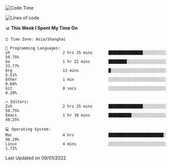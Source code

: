 <!--START_SECTION:waka-->
![Code Time](http://img.shields.io/badge/Code%20Time-550%20hrs%2022%20mins-blue)

![Lines of code](https://img.shields.io/badge/From%20Hello%20World%20I%27ve%20Written-22%20Thousand%20lines%20of%20code-blue)

📊 **This Week I Spent My Time On** 

```text
⌚︎ Time Zone: Asia/Shanghai

💬 Programming Languages: 
sh                       2 hrs 25 mins       ███████████████░░░░░░░░░░   59.75% 
Go                       1 hr 22 mins        ████████░░░░░░░░░░░░░░░░░   33.77% 
Org                      13 mins             █░░░░░░░░░░░░░░░░░░░░░░░░   5.51% 
Other                    1 min               ░░░░░░░░░░░░░░░░░░░░░░░░░   0.68% 
Git                      0 secs              ░░░░░░░░░░░░░░░░░░░░░░░░░   0.29%

🔥 Editors: 
Zsh                      2 hrs 25 mins       ███████████████░░░░░░░░░░   59.75% 
Emacs                    1 hr 38 mins        ██████████░░░░░░░░░░░░░░░   40.25%

💻 Operating System: 
Mac                      4 hrs               ████████████████████████░   98.29% 
Linux                    4 mins              ░░░░░░░░░░░░░░░░░░░░░░░░░   1.71%

```


 Last Updated on 09/01/2022
<!--END_SECTION:waka-->
